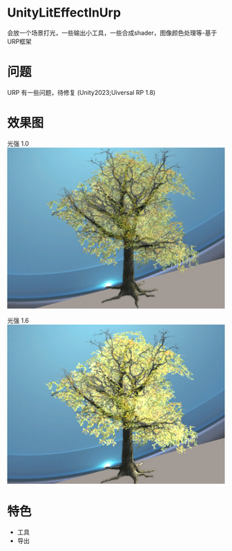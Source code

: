 # UnityLitEffectInUrp
会放一个场景打光，一些输出小工具，一些合成shader，图像颜色处理等-基于URP框架


# 问题
URP 有一些问题，待修复 (Unity2023;Uiversal RP 1.8)

# 效果图

光强 1.0
![光强 1.0](Images/Snipaste_2023-10-06_16-56-55.png)

光强 1.6
![光强 1.6](Images/Snipaste_2023-10-06_16-57-09.png)

# 特色
- 工具
- 导出
